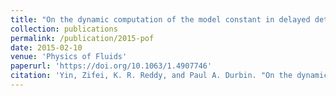 ```yaml
---
title: "On the dynamic computation of the model constant in delayed detached eddy simulation"
collection: publications
permalink: /publication/2015-pof
date: 2015-02-10
venue: 'Physics of Fluids'
paperurl: 'https://doi.org/10.1063/1.4907746'
citation: 'Yin, Zifei, K. R. Reddy, and Paul A. Durbin. "On the dynamic computation of the model constant in delayed detached eddy simulation." Physics of Fluids 27.2 (2015): 025105.'
---
```


